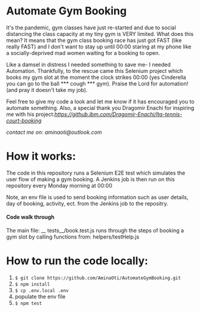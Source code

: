 # Automate Gym Booking

It's the pandemic, gym classes have just re-started and due to social distancing the class capacity at my tiny gym is VERY limited. What does this mean? It means that the gym class booking race has just got FAST (like really FAST) and I don't want to stay up until 00:00 staring at my phone like a socially-deprived mad women waiting for a booking to open.

Like a damsel in distress I needed something to save me- I needed Automation. Thankfully, to the rescue came this Selenium project which books my gym slot at the moment the clock strikes 00:00 (yes Cinderella you can go to the ball  *** cough ***  gym). Praise the Lord for automation! (and pray it doesn't take my job).

Feel free to give my code a look and let me know if it has encouraged you to automate something. Also, a special thank you Dragomir Enachi for inspiring me with his project:_https://github.ibm.com/Dragomir-Enachi/lta-tennis-court-booking_

_contact me on: aminaoti@outlook.com_

# How it works:

The code in this repository runs a Selenium E2E test which simulates the user flow of making a gym booking. A Jenkins job is then run on this repository every Monday morning at 00:00 

Note, an env file is used to send booking information such as user details, day of booking, activity, ect. from the Jenkins job to the repositry.

#### Code walk through
The main file: __ tests__/book.test.js runs through the steps of booking a gym slot by calling functions from: helpers/testHelp.js

# How to run the code locally:

1. `$ git clone https://github.com/AminaOti/AutomateGymBooking.git`
2. `$ npm install `
3. `$ cp .env.local .env`
4. populate the env file
5. `$ npm test `

